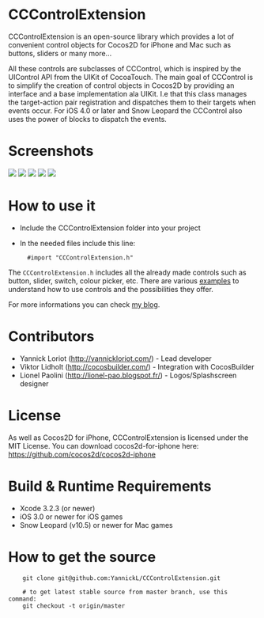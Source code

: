 CCControlExtension
=================
CCControlExtension is an open-source library which provides a lot of convenient control objects for Cocos2D for iPhone and Mac such as buttons, sliders or many more...

All these controls are subclasses of CCControl, which is inspired by the UIControl API from the UIKit of CocoaTouch. The main goal of CCControl is to simplify the creation of control objects in Cocos2D by providing an interface and a base implementation ala UIKit. I.e that this class manages the target-action pair registration and dispatches them to their targets when events occur.
For iOS 4.0 or later and Snow Leopard the CCControl also uses the power of blocks to dispatch the events. 

Screenshots
====================
![](http://github.com/YannickL/CCControlExtension/raw/master/screenshots/slider.png)
![](http://github.com/YannickL/CCControlExtension/raw/master/screenshots/colorpicker.png)
![](http://github.com/YannickL/CCControlExtension/raw/master/screenshots/switch.png)
![](http://github.com/YannickL/CCControlExtension/raw/master/screenshots/button.png)
![](http://github.com/YannickL/CCControlExtension/raw/master/screenshots/stepper.png)

How to use it
====================
- Include the CCControlExtension folder into your project
- In the needed files include this line:

        #import "CCControlExtension.h"

The `CCControlExtension.h` includes all the already made controls such as button, slider, switch, colour picker, etc.
There are various [examples][] to understand how to use controls and the possibilities they offer.

For more informations you can check [my blog][].
  
Contributors
=====================
 * Yannick Loriot (http://yannickloriot.com/) - Lead developer
 * Viktor Lidholt (http://cocosbuilder.com/) - Integration with CocosBuilder
 * Lionel Paolini (http://lionel-pao.blogspot.fr/) - Logos/Splashscreen designer

License
====================
As well as Cocos2D for iPhone, CCControlExtension is licensed under the MIT License. 
You can download cocos2d-for-iphone here: https://github.com/cocos2d/cocos2d-iphone

Build & Runtime Requirements
====================

  * Xcode 3.2.3 (or newer)
  * iOS 3.0 or newer for iOS games
  * Snow Leopard (v10.5) or newer for Mac games

How to get the source
===================== 

```
    git clone git@github.com:YannickL/CCControlExtension.git

    # to get latest stable source from master branch, use this command:
    git checkout -t origin/master
```

[my blog]: http://yannickloriot.com/2011/08/create-a-control-object-with-cocos2d-for-iphone/
[examples]: https://github.com/YannickL/CCControlExtension/tree/master/CCControlExamples

